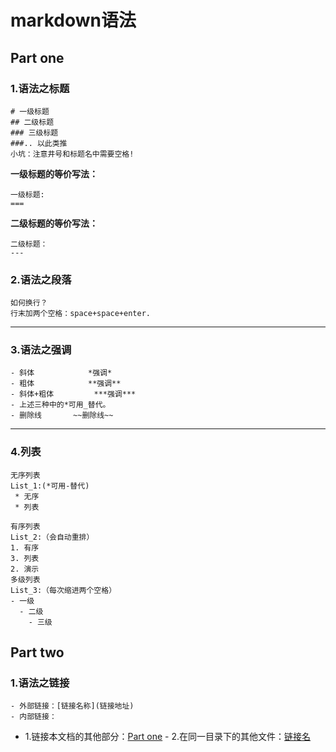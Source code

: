 # markdown语法
## Part one
### 1.语法之标题  
	# 一级标题
	## 二级标题
	### 三级标题
	###.. 以此类推
	小坑：注意井号和标题名中需要空格!
**一级标题的等价写法：**  

	一级标题:  
	===  
**二级标题的等价写法：**  

	二级标题：
	---
### 2.语法之段落
	如何换行？
	行末加两个空格：space+space+enter.
---
### 3.语法之强调  
	- 斜体 			*强调*
	- 粗体 			**强调**
	- 斜体+粗体 	 	***强调***
	- 上述三种中的*可用_替代。
	- 删除线 	 	~~删除线~~
---
### 4.列表
	无序列表
	List_1:(*可用-替代)
	 * 无序
	 * 列表  
	
	有序列表
	List_2:（会自动重排）  
	1. 有序  
	3. 列表
	2. 演示	  
	多级列表
	List_3:（每次缩进两个空格）
	- 一级
	  - 二级
	    - 三级
## Part two
### 1.语法之链接
	- 外部链接：[链接名称](链接地址)
	- 内部链接：
- 1.链接本文档的其他部分：[Part one](#Part-one)
		- 2.在同一目录下的其他文件：[链接名](相对路径)
